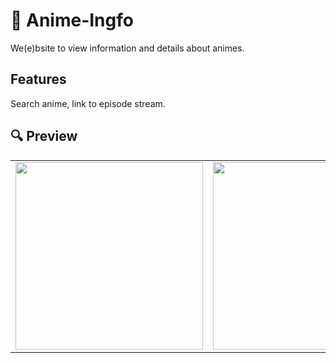 # 🎌 Anime-Ingfo

We(e)bsite to view information and details about animes.

## Features

Search anime, link to episode stream.

## 🔍 Preview

<table>
<tr>
<td>
<img src="https://user-images.githubusercontent.com/87590846/181703249-1971257b-8c17-4dae-8baf-c7abbc981083.png" width="300" />
</td>
  <td>
  <img src="https://user-images.githubusercontent.com/87590846/181702925-bd5df401-73d9-457d-b5bf-b8f23a6987a9.png" width="300" />
  </td>
  
</tr>
</table>

<!-- ![image](https://user-images.githubusercontent.com/87590846/181703249-1971257b-8c17-4dae-8baf-c7abbc981083.png)
![image](https://user-images.githubusercontent.com/87590846/181702925-bd5df401-73d9-457d-b5bf-b8f23a6987a9.png) -->

